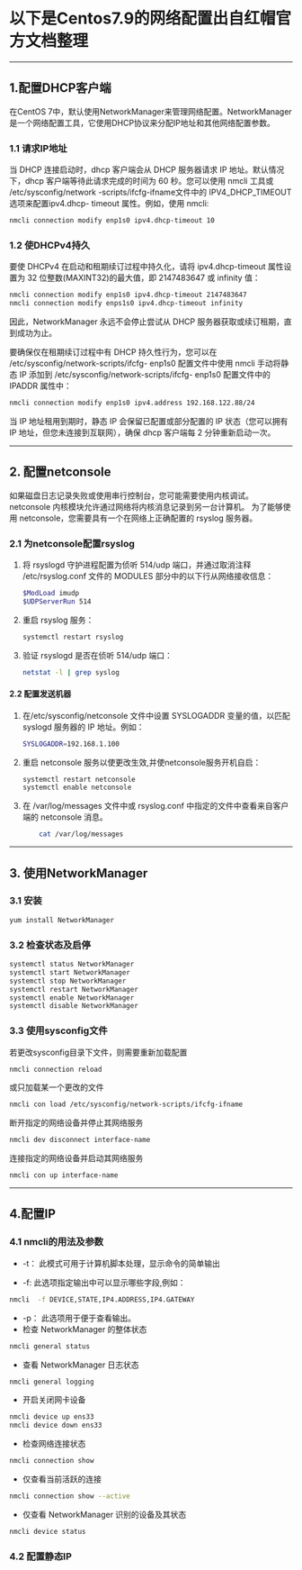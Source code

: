 # 以下是Centos7.9的网络配置出自红帽官方文档整理

-----

## 1.配置DHCP客户端

在CentOS 7中，默认使用NetworkManager来管理网络配置。NetworkManager是一个网络配置工具，它使用DHCP协议来分配IP地址和其他网络配置参数。

### 1.1 请求IP地址

当 DHCP 连接启动时，dhcp 客户端会从 DHCP 服务器请求 IP 地址。默认情况下，dhcp 客户端等待此请求完成的时间为 60 秒。您可以使用 nmcli 工具或 /etc/sysconfig/network -scripts/ifcfg-ifname文件中的 IPV4_DHCP_TIMEOUT 选项来配置ipv4.dhcp- timeout 属性。例如，使用 nmcli:

```bash
nmcli connection modify enp1s0 ipv4.dhcp-timeout 10
```

### 1.2 使DHCPv4持久

要使 DHCPv4 在启动和租期续订过程中持久化，请将 ipv4.dhcp-timeout 属性设置为 32 位整数(MAXINT32)的最大值，即 2147483647 或 infinity 值：

```bash
nmcli connection modify enp1s0 ipv4.dhcp-timeout 2147483647
nmcli connection modify enps1s0 ipv4.dhcp-timeout infinity
```

因此，NetworkManager 永远不会停止尝试从 DHCP 服务器获取或续订租期，直到成功为止。

要确保仅在租期续订过程中有 DHCP 持久性行为，您可以在 /etc/sysconfig/network-scripts/ifcfg- enp1s0 配置文件中使用 nmcli 手动将静态 IP 添加到 /etc/sysconfig/network-scripts/ifcfg- enp1s0 配置文件中的 IPADDR 属性中：

```bash
nmcli connection modify enp1s0 ipv4.address 192.168.122.88/24
```

当 IP 地址租用到期时，静态 IP 会保留已配置或部分配置的 IP 状态（您可以拥有 IP 地址，但您未连接到互联网），确保 dhcp 客户端每 2 分钟重新启动一次。

-----

## 2. 配置netconsole

如果磁盘日志记录失败或使用串行控制台，您可能需要使用内核调试。netconsole 内核模块允许通过网络将内核消息记录到另一台计算机。
为了能够使用 netconsole，您需要具有一个在网络上正确配置的 rsyslog 服务器。

### 2.1 为netconsole配置rsyslog

1. 将 rsyslogd 守护进程配置为侦听 514/udp 端口，并通过取消注释 /etc/rsyslog.conf 文件的 MODULES 部分中的以下行从网络接收信息：

    ```bash
    $ModLoad imudp
    $UDPServerRun 514
    ```

2. 重启 rsyslog 服务：

    ```bash
    systemctl restart rsyslog
    ```

3. 验证 rsyslogd 是否在侦听 514/udp 端口：

    ```bash
    netstat -l | grep syslog
    ```

#### 2.2 配置发送机器

1. 在/etc/sysconfig/netconsole 文件中设置 SYSLOGADDR 变量的值，以匹配 syslogd 服务器的 IP 地址。例如：

    ```bash
    SYSLOGADDR=192.168.1.100
    ```

2. 重启 netconsole 服务以使更改生效,并使netconsole服务开机自启：

    ```bash
    systemctl restart netconsole
    systemctl enable netconsole
    ```

3. 在 /var/log/messages 文件中或 rsyslog.conf 中指定的文件中查看来自客户端的 netconsole 消息。

    ```bash
        cat /var/log/messages
    ```

-----

## 3. 使用NetworkManager

### 3.1 安装

```bash
yum install NetworkManager
```

### 3.2 检查状态及启停

```bash
systemctl status NetworkManager
systemctl start NetworkManager
systemctl stop NetworkManager
systemctl restart NetworkManager
systemctl enable NetworkManager
systemctl disable NetworkManager
```

### 3.3 使用sysconfig文件

若更改sysconfig目录下文件，则需要重新加载配置

```bash
nmcli connection reload
```

或只加载某一个更改的文件
```bash
nmcli con load /etc/sysconfig/network-scripts/ifcfg-ifname
```

断开指定的网络设备并停止其网络服务
```bash
nmcli dev disconnect interface-name
```

连接指定的网络设备并启动其网络服务
```bash
nmcli con up interface-name
```

-----

## 4.配置IP

### 4.1 nmcli的用法及参数

- -t： 此模式可用于计算机脚本处理，显示命令的简单输出

- -f: 此选项指定输出中可以显示哪些字段,例如：

```bash
nmcli  -f DEVICE,STATE,IP4.ADDRESS,IP4.GATEWAY
```

- -p： 此选项用于便于查看输出。
- 检查 NetworkManager 的整体状态

```bash
nmcli general status
```

- 查看 NetworkManager 日志状态

```bash
nmcli general logging
```

- 开启关闭网卡设备

```bash
nmcli device up ens33
nmcli device down ens33
```

- 检查网络连接状态

```bash
nmcli connection show
```

- 仅查看当前活跃的连接

```bash
nmcli connection show --active
```

- 仅查看 NetworkManager 识别的设备及其状态

```bash
nmcli device status
```

### 4.2 配置静态IP

```bash

```
